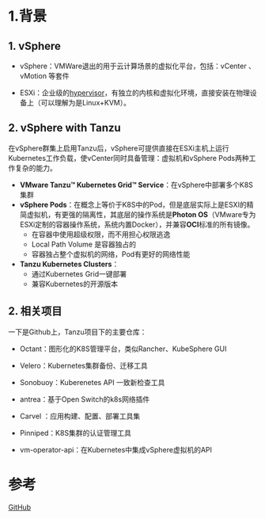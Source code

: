 # 1.背景

## 1. vSphere

- vSphere：VMWare退出的用于云计算场景的虚拟化平台，包括：vCenter 、vMotion 等套件

- ESXi：企业级的[hypervisor](https://en.wikipedia.org/wiki/Hypervisor)，有独立的内核和虚拟化环境，直接安装在物理设备上（可以理解为是Linux+KVM）。

## 2. vSphere with Tanzu

在vSphere群集上启用Tanzu后，vSphere可提供直接在ESXi主机上运行Kubernetes工作负载，使vCenter同时具备管理：虚拟机和vSphere Pods两种工作复杂的能力。

- **VMware Tanzu™ Kubernetes Grid™ Service**：在vSphere中部署多个K8S集群
- **vSphere Pods**：在概念上等价于K8S中的Pod，但是底层实际上是ESXI的精简虚拟机，有更强的隔离性，其底层的操作系统是**Photon OS**（VMware专为ESXi定制的容器操作系统，系统内置Docker），并兼容**OCI**标准的所有镜像。
  - 在容器中使用超级权限，而不用担心权限逃逸
  - Local Path Volume 是容器独占的
  - 容器独占整个虚拟机的网络，Pod有更好的网络性能
- **Tanzu Kubernetes Clusters**：
  - 通过Kubernetes Grid一键部署
  - 兼容Kubernetes的开源版本

## 2. 相关项目

一下是Github上，Tanzu项目下的主要仓库：

- Octant：图形化的K8S管理平台，类似Rancher、KubeSphere GUI

- Velero：Kubernetes集群备份、迁移工具

- Sonobuoy：Kuberenetes API 一致新检查工具

- antrea：基于Open Switch的k8s网络插件

- Carvel ：应用构建、配置、部署工具集
- Pinniped：K8S集群的认证管理工具
- vm-operator-api：在Kubernetes中集成vSphere虚拟机的API



# 参考

[GitHub](https://github.com/vmware-tanzu)